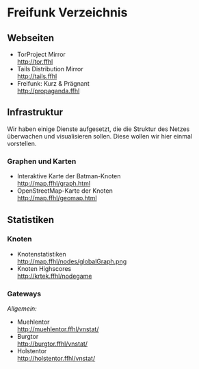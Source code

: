 # Freifunk Verzeichnis

## Webseiten
* TorProject Mirror <br>
  <http://tor.ffhl> 
* Tails Distribution Mirror <br>
  <http://tails.ffhl>
* Freifunk: Kurz & Prägnant <br>
  <http://propaganda.ffhl>


## Infrastruktur

Wir haben einige Dienste aufgesetzt, die die Struktur des Netzes überwachen und visualisieren sollen. Diese wollen wir hier einmal vorstellen.

### Graphen und Karten

 * Interaktive Karte der Batman-Knoten<br>
   <http://map.ffhl/graph.html>
 * OpenStreetMap-Karte der Knoten<br>
   <http://map.ffhl/geomap.html>

## Statistiken

### Knoten

 * Knotenstatistiken<br>
   <http://map.ffhl/nodes/globalGraph.png>
 * Knoten Highscores<br>
   <http://krtek.ffhl/nodegame>

### Gateways

_Allgemein:_

 * Muehlentor<br>
   <http://muehlentor.ffhl/vnstat/>
 * Burgtor<br>
   <http://burgtor.ffhl/vnstat/>
 * Holstentor<br>
   <http://holstentor.ffhl/vnstat/>
